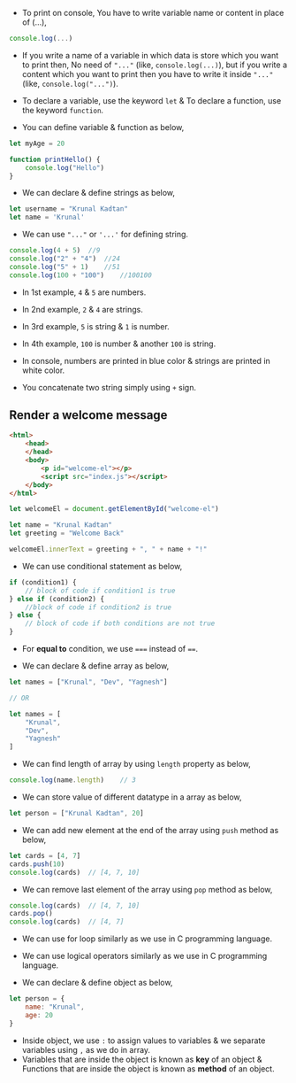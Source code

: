 - To print on console, You have to write variable name or content in place of (...),
  
```js
console.log(...)
```

- If you write a name of a variable in which data is store which you want to print then, No need of `"..."` (like, `console.log(...)`), but if you write a content which you want to print then you have to write it inside `"..."` (like, `console.log("...")`).

- To declare a variable, use the keyword `let` & To declare a function, use the keyword `function`.
- You can define variable & function as below,

```js
let myAge = 20

function printHello() {
    console.log("Hello")
}
```

- We can declare & define strings as below, 
```js
let username = "Krunal Kadtan"
let name = 'Krunal'
```
- We can use `"..."` or `'...'` for defining string.

```js
console.log(4 + 5)  //9
console.log("2" + "4")  //24
console.log("5" + 1)    //51
console.log(100 + "100")    //100100
```
- In 1st example, `4` & `5` are numbers.
- In 2nd example, `2` & `4` are strings.
- In 3rd example, `5` is string & `1` is number.
- In 4th example, `100` is number & another `100` is string.

- In console, numbers are printed in blue color & strings are printed in white color.

- You concatenate two string simply using `+` sign.

## Render a welcome message

```html
<html>
    <head>
    </head>
    <body>
        <p id="welcome-el"></p>
        <script src="index.js"></script>
    </body>
</html>
```

```js
let welcomeEl = document.getElementById("welcome-el")

let name = "Krunal Kadtan"
let greeting = "Welcome Back"

welcomeEl.innerText = greeting + ", " + name + "!"
```

- We can use conditional statement as below,
```js
if (condition1) {
    // block of code if condition1 is true
} else if (condition2) {
    //block of code if condition2 is true
} else {
    // block of code if both conditions are not true
}
```

- For **equal to** condition, we use `===` instead of `==`.

- We can declare & define array as below,
```js
let names = ["Krunal", "Dev", "Yagnesh"]

// OR

let names = [
    "Krunal",
    "Dev",
    "Yagnesh"
]
```

- We can find length of array by using `length` property as below,
```js
console.log(name.length)    // 3
```

- We can store value of different datatype in a array as below,

```js
let person = ["Krunal Kadtan", 20]
```

- We can add new element at the end of the array using `push` method as below,
```js
let cards = [4, 7]
cards.push(10)
console.log(cards)  // [4, 7, 10]
```

- We can remove last element of the array using `pop` method as below,
```js
console.log(cards)  // [4, 7, 10]
cards.pop()
console.log(cards)  // [4, 7]
```

- We can use for loop similarly as we use in C programming language.

- We can use logical operators similarly as we use in C programming language.

- We can declare & define object as below,
```js
let person = {
    name: "Krunal",
    age: 20
}
```
- Inside object, we use `:` to assign values to variables & we separate variables using `,` as we do in array.
- Variables that are inside the object is known as **key** of an object & Functions that are inside the object is known as **method** of an object.